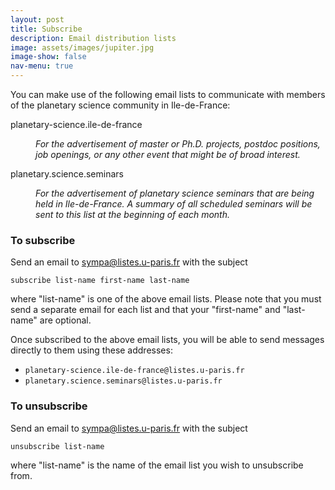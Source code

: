 ```yaml
---
layout: post
title: Subscribe
description: Email distribution lists
image: assets/images/jupiter.jpg
image-show: false
nav-menu: true
---
```


You can make use of the following email lists to communicate with members of the planetary science community in Ile-de-France:

<div class="box">
<dl>
  <dt>planetary-science.ile-de-france</dt>
    <dd><p>
    <i>For the advertisement of master or Ph.D. projects, postdoc positions, job openings, or any other event that might be of broad interest.</i></p></dd>

  <dt>planetary.science.seminars</dt>
    <dd><p><i>For the advertisement of planetary science seminars that are being held in Ile-de-France. A summary of all scheduled seminars will be sent to this list at the beginning of each month.</i></p></dd>
</dl>
</div>

<h3>To subscribe</h3>
Send an email to <a href="mailto:sympa@listes.u-paris.fr">sympa@listes.u-paris.fr</a> with the subject

```subscribe list-name first-name last-name```

where "list-name" is one of the above email lists. Please note that you must send a separate email for each list and that your "first-name" and "last-name" are optional.

Once subscribed to the above email lists, you will be able to send messages directly to them using these addresses:

* `planetary-science.ile-de-france@listes.u-paris.fr`
* `planetary.science.seminars@listes.u-paris.fr`

<h3>To unsubscribe</h3>
Send an email to <a href="mailto:sympa@listes.u-paris.fr">sympa@listes.u-paris.fr</a> with the subject

```unsubscribe list-name```

 where "list-name" is the name of the email list you wish to unsubscribe from.
